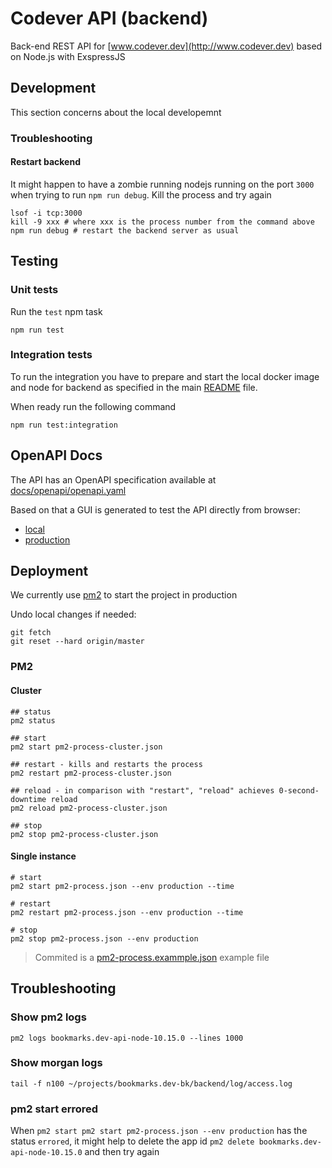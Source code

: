 # Codever API (backend)

Back-end REST API for [www.codever.dev](http://www.codever.dev) based on Node.js with ExspressJS

## Development

This section concerns about the local developemnt

### Troubleshooting

#### Restart backend

It might happen to have a zombie running nodejs running on the port `3000` when trying to run `npm run debug`.
Kill the process and try again

```shell
lsof -i tcp:3000
kill -9 xxx # where xxx is the process number from the command above
npm run debug # restart the backend server as usual
```

## Testing

### Unit tests

Run the `test` npm task

```
npm run test
```

### Integration tests

To run the integration you have to prepare and start the local docker image and node for backend as specified
in the main [README](../../README.md) file.

When ready run the following command

```
npm run test:integration
```

## OpenAPI Docs

The API has an OpenAPI specification available at [docs/openapi/openapi.yaml](docs/openapi/openapi.yaml)

Based on that a GUI is generated to test the API directly from browser:

- [local](http://localhost:3000/api/docs)
- [production](https://www.codever.dev/api/docs)

## Deployment

We currently use [pm2](https://pm2.keymetrics.io/) to start the project in production

Undo local changes if needed:

```
git fetch
git reset --hard origin/master
```

### PM2

#### Cluster

```shell script
## status
pm2 status

## start
pm2 start pm2-process-cluster.json

## restart - kills and restarts the process
pm2 restart pm2-process-cluster.json

## reload - in comparison with "restart", "reload" achieves 0-second-downtime reload
pm2 reload pm2-process-cluster.json

## stop
pm2 stop pm2-process-cluster.json
```

#### Single instance

```shell
# start
pm2 start pm2-process.json --env production --time

# restart
pm2 restart pm2-process.json --env production --time

# stop
pm2 stop pm2-process.json --env production
```

> Commited is a [pm2-process.exammple.json](pm2-process.exammple.json) example file

## Troubleshooting

### Show pm2 logs

```shell
pm2 logs bookmarks.dev-api-node-10.15.0 --lines 1000
```

### Show morgan logs

```shell
tail -f n100 ~/projects/bookmarks.dev-bk/backend/log/access.log
```

### pm2 start errored

When `pm2 start pm2 start pm2-process.json --env production` has the status `errored`, it might help to delete the app id
`pm2 delete bookmarks.dev-api-node-10.15.0` and then try again
